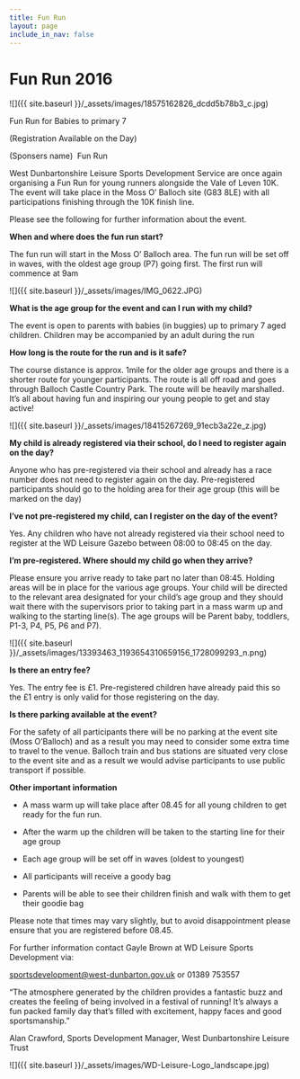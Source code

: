 ```yaml
---
title: Fun Run
layout: page
include_in_nav: false
---
```

# Fun Run 2016

![]({{ site.baseurl }}/_assets/images/18575162826_dcdd5b78b3_c.jpg)

Fun Run for Babies to primary 7

(Registration Available on the Day)

(Sponsers name)  Fun Run

West Dunbartonshire Leisure Sports Development Service are once again organising a Fun Run for young runners alongside the Vale of Leven 10K. The event will take place in the Moss O’ Balloch site (G83 8LE) with all participations finishing through the 10K finish line.

Please see the following for further information about the event.

**When and where does the fun run start?**

The fun run will start in the Moss O’ Balloch area. The fun run will be set off in waves, with the oldest age group (P7) going first. The first run will commence at 9am

![]({{ site.baseurl }}/_assets/images/IMG_0622.JPG)

**What is the age group for the event and can I run with my child?**

The event is open to parents with babies (in buggies) up to primary 7 aged children. Children may be accompanied by an adult during the run

**How long is the route for the run and is it safe?**

The course distance is approx. 1mile for the older age groups and there is a shorter route for younger participants. The route is all off road and goes through Balloch Castle Country Park. The route will be heavily marshalled. It’s all about having fun and inspiring our young people to get and stay active!

![]({{ site.baseurl }}/_assets/images/18415267269_91ecb3a22e_z.jpg)

**My child is already registered via their school, do I need to register again on the day?**

Anyone who has pre-registered via their school and already has a race number does not need to register again on the day. Pre-registered participants should go to the holding area for their age group (this will be marked on the day)

**I’ve not pre-registered my child, can I register on the day of the event?**

Yes. Any children who have not already registered via their school need to register at the WD Leisure Gazebo between 08:00 to 08:45 on the day.

**I’m pre-registered. Where should my child go when they arrive?**

Please ensure you arrive ready to take part no later than 08:45\. Holding areas will be in place for the various age groups. Your child will be directed to the relevant area designated for your child’s age group and they should wait there with the supervisors prior to taking part in a mass warm up and walking to the starting line(s). The age groups will be Parent baby, toddlers, P1-3, P4, P5, P6 and P7).

![]({{ site.baseurl }}/_assets/images/13393463_1193654310659156_1728099293_n.png)

**Is there an entry fee?**

Yes. The entry fee is £1\. Pre-registered children have already paid this so the £1 entry is only valid for those registering on the day.

**Is there parking available at the event?**

For the safety of all participants there will be no parking at the event site (Moss O’Balloch) and as a result you may need to consider some extra time to travel to the venue. Balloch train and bus stations are situated very close to the event site and as a result we would advise participants to use public transport if possible.

**Other important information**

- A mass warm up will take place after 08.45 for all young children to get ready for the fun run.

- After the warm up the children will be taken to the starting line for their age group

- Each age group will be set off in waves (oldest to youngest)

- All participants will receive a goody bag

- Parents will be able to see their children finish and walk with them to get their goodie bag

Please note that times may vary slightly, but to avoid disappointment please ensure that you are registered before 08.45\.

For further information contact Gayle Brown at WD Leisure Sports Development via:

sportsdevelopment@west-dunbarton.gov.uk or 01389 753557

“The atmosphere generated by the children provides a fantastic buzz and creates the feeling of being involved in a festival of running! It’s always a fun packed family day that’s filled with excitement, happy faces and good sportsmanship.”

Alan Crawford, Sports Development Manager, West Dunbartonshire Leisure Trust

![]({{ site.baseurl }}/_assets/images/WD-Leisure-Logo_landscape.jpg)